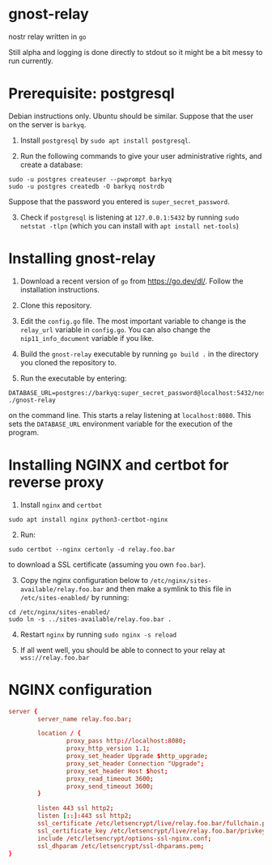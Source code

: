 # gnost-relay
nostr relay written in `go`

Still alpha and logging is done directly to stdout so it might be a bit messy to run currently. 

# Prerequisite: postgresql

Debian instructions only. Ubuntu should be similar. Suppose that the user on the server is `barkyq`.

1. Install `postgresql` by `sudo apt install postgresql`.

2. Run the following commands to give your user administrative rights, and create a database:
```
sudo -u postgres createuser --pwprompt barkyq
sudo -u postgres createdb -O barkyq nostrdb
```
Suppose that the password you entered is `super_secret_password`.

3. Check if `postgresql` is listening at `127.0.0.1:5432` by running `sudo netstat -tlpn` (which you can install with `apt install net-tools`)

# Installing gnost-relay
1. Download a recent version of `go` from https://go.dev/dl/. Follow the installation instructions.

2. Clone this repository.

3. Edit the `config.go` file. The most important variable to change is the `relay_url` variable in `config.go`. You can also change the `nip11_info_document` variable if you like.

4. Build the `gnost-relay` executable by running `go build .` in the directory you cloned the repository to.

5. Run the executable by entering:
```
DATABASE_URL=postgres://barkyq:super_secret_password@localhost:5432/nostrdb ./gnost-relay
```
on the command line. This starts a relay listening at `localhost:8080`. This sets the `DATABASE_URL` environment variable for the execution of the program.

# Installing NGINX and certbot for reverse proxy
1. Install `nginx` and `certbot`
```
sudo apt install nginx python3-certbot-nginx 
```
2. Run:
```
sudo certbot --nginx certonly -d relay.foo.bar
```
to download a SSL certificate (assuming you own `foo.bar`).

3. Copy the nginx configuration below to `/etc/nginx/sites-available/relay.foo.bar` and then make a symlink to this file in `/etc/sites-enabled/` by running:
```
cd /etc/nginx/sites-enabled/
sudo ln -s ../sites-available/relay.foo.bar .
```
4. Restart `nginx` by running `sudo nginx -s reload`

5. If all went well, you should be able to connect to your relay at `wss://relay.foo.bar`

# NGINX configuration
```conf
server {
        server_name relay.foo.bar;

        location / {
                proxy_pass http://localhost:8080;
                proxy_http_version 1.1;
                proxy_set_header Upgrade $http_upgrade;
                proxy_set_header Connection "Upgrade";
                proxy_set_header Host $host;
                proxy_read_timeout 3600;
                proxy_send_timeout 3600;
        }

        listen 443 ssl http2;
        listen [::]:443 ssl http2;
        ssl_certificate /etc/letsencrypt/live/relay.foo.bar/fullchain.pem;
        ssl_certificate_key /etc/letsencrypt/live/relay.foo.bar/privkey.pem;
        include /etc/letsencrypt/options-ssl-nginx.conf;
        ssl_dhparam /etc/letsencrypt/ssl-dhparams.pem;
}
```
